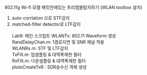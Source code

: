 802.11g Wi-fi 모델 패킷안에있는 프리엠블탐지하기 (WLAN toolbox 설치) 
1. auto-corrlation 으로 STF감지 
2. matched-filter detector로 LTF감지 \
\
Lab8: 메인 스크립트 
WLANTx:  802.11 Waveform 생성 \
RandDelayChan.m: 1경로지연 및 SNR 채널 적용 \
WLANRx.m:  STF 및 LTF감지 \
TxFilt.m: 업샘플링  & 대역폭제한 필터 \
RxFilt.m: 다운샘플링 & 대역폭제한 필터 \
plutoCreateTxR  : SDR송수신 객체 생성 
